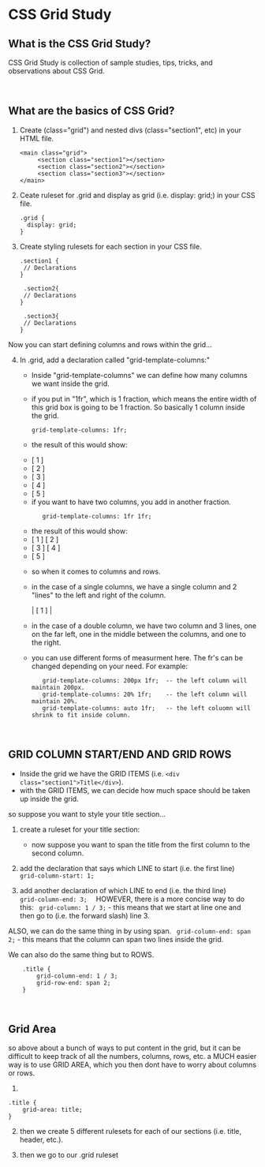 # CSS Grid Study 

## What is the CSS Grid Study?
CSS Grid Study is collection of sample studies, tips, tricks, and observations about CSS Grid.  

<br>

## What are the basics of CSS Grid?

1. Create  (class="grid") and nested divs (class="section1", etc) in your HTML file.
   ```
   <main class="grid">
        <section class="section1"></section>
        <section class="section2"></section>
        <section class="section3"></section>
   </main>
   ```
2.  Ceate ruleset for .grid and display as grid (i.e. display: grid;) in your CSS file.
    ```
    .grid {
      display: grid;
    }
    ```

3. Create styling rulesets for each section in your CSS file.
   ```
   .section1 {
    // Declarations
   }
   
    .section2{
    // Declarations
   }
   
    .section3{
    // Declarations
   }
   ```

Now you can start defining columns and rows within the grid...

4. In .grid, add a declaration called "grid-template-columns:"

    - Inside "grid-template-columns" we can define how many columns we want inside the grid.
    - if you put in "1fr", which is 1 fraction, which means the entire width of this grid box is going to be 1 fraction.  So basically 1 column inside the grid.
       
        ```
        grid-template-columns: 1fr;
        ```
     
    - the result of this would show:
     * [ 1 ]
     * [ 2 ]
     * [ 3 ]
     * [ 4 ]
     * [ 5 ]

    - if you want to have two columns, you add in another fraction.
      ```
         grid-template-columns: 1fr 1fr;
       ```
    - the result of this would show:
     *  [ 1 ]  [ 2 ]
     *  [ 3 ]  [ 4 ]
     *  [ 5 ]

    - so when it comes to columns and rows.
    - in the case of a single columns, we have a single column and 2 "lines" to the left and right of the column.
      
        | [ 1 ] |
      
    - in the case of a double column, we have two column and 3 lines, one on the far left, one in the middle between the columns, and one to the right.

    - you can use different forms of measurment here.  The fr's can be changed depending on your need. For example:
       ```
          grid-template-columns: 200px 1fr;  -- the left column will maintain 200px.
          grid-template-columns: 20% 1fr;    -- the left column will maintain 20%. 
          grid-template-columns: auto 1fr;   -- the left coluomn will shrink to fit inside column.
        ```

<br>

## GRID COLUMN START/END AND GRID ROWS  

- Inside the grid we have the GRID ITEMS (i.e. ``` <div class="section1">Title</div> ```).
- with the GRID ITEMS, we can decide how much space should be taken up inside the grid.

so suppose you want to style your title section...

1. create a ruleset for your title section:
    - now suppose you want to span the title from the first column to the second column.

2. add the declaration that says which LINE to start (i.e. the first line)  
                    ```
                    grid-column-start: 1;
                    ```
3. add another declaration of which LINE to end (i.e. the third line)       
                    ```
                    grid-column-end: 3;  
                    ```
HOWEVER, there is a more concise way to do this:
                   ``` grid-column: 1 / 3;```
                    - this means that we start at line one and then go to (i.e. the forward slash) line 3.

ALSO, we can do the same thing in by using span.
   ``` grid-column-end: span 2;```
        - this means that the column can span two lines inside the grid.

We can also do the same thing but to ROWS.
```
    .title {
        grid-column-end: 1 / 3;
        grid-row-end: span 2;
    }
```

<br>

## Grid Area

so above about a bunch of ways to put content in the grid, but it can be difficult to keep track of all the numbers, columns, rows, etc.
a MUCH easier way is to use GRID AREA, which you then dont have to worry about columns or rows.

1. 
```
.title {
    grid-area: title;
}
```

2. then we create 5 different rulesets for each of our sections (i.e. title, header, etc.).

3. then we go to our .grid ruleset

